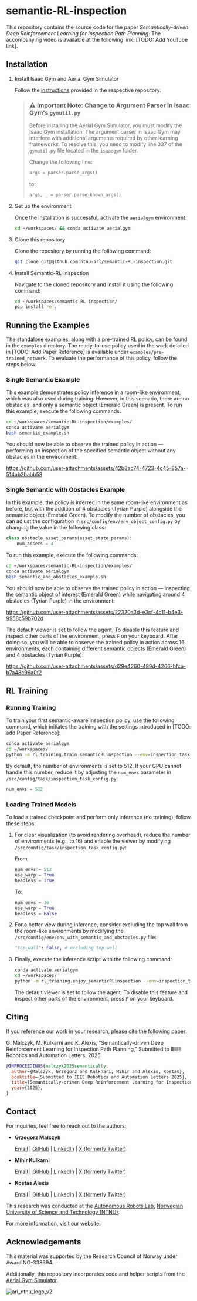 # semantic-RL-inspection
This repository contains the source code for the paper _Semantically-driven Deep Reinforcement Learning for Inspection Path Planning_. The accompanying video is available at the following link: [TODO: Add YouTube link].


## Installation
1. Install Isaac Gym and Aerial Gym Simulator

   Follow the [instructions](https://ntnu-arl.github.io/aerial_gym_simulator/2_getting_started/#installation )  provided in the respective repository.
   > ### ⚠️ Important Note: Change to Argument Parser in Isaac Gym's `gymutil.py`
   >
   > Before installing the Aerial Gym Simulator, you must modify the Isaac Gym installation.
   > The argument parser in Isaac Gym may interfere with additional arguments required by other learning frameworks. To resolve this, you need to modify line 337 of the `gymutil.py` file located in the `isaacgym` folder.
   >
   > Change the following line:
   > 
   > ```python
   > args = parser.parse_args()
   > ```
   >
   > to:
   >
   > ```python
   > args, _ = parser.parse_known_args()
   > ```

2. Set up the environment

   Once the installation is successful, activate the `aerialgym` environment:
   ```bash
   cd ~/workspaces/ && conda activate aerialgym
   ```
3. Clone this repository

   Clone the repository by running the following command:
   ```bash
   git clone git@github.com:ntnu-arl/semantic-RL-inspection.git
   ```
4. Install Semantic-RL-Inspection

   Navigate to the cloned repository and install it using the following command:
   ```bash
   cd ~/workspaces/semantic-RL-inspection/
   pip install -e .
   ```
   
## Running the Examples 
The standalone examples, along with a pre-trained RL policy, can be found in the `examples` directory. The ready-to-use policy used in the work detailed in [TODO: Add Paper Reference] is available under `examples/pre-trained_network`. To evaluate the performance of this policy, follow the steps below.

### Single Semantic Example

This example demonstrates policy inference in a room-like environment, which was also used during training. However, in this scenario, there are no obstacles, and only a semantic object (Emerald Green) is present. To run this example, execute the following commands:
```bash
cd ~/workspaces/semantic-RL-inspection/examples/
conda activate aerialgym
bash semantic_example.sh
```
You should now be able to observe the trained policy in action — performing an inspection of the specified semantic object without any obstacles in the environment:

https://github.com/user-attachments/assets/42b8ac74-4723-4c45-857a-514ab2babb58

### Single Semantic with Obstacles Example

In this example, the policy is inferred in the same room-like environment as before, but with the addition of 4 obstacles (Tyrian Purple) alongside the semantic object (Emerald Green). To modify the number of obstacles, you can adjust the configuration in `src/config/env/env_object_config.py` by changing the value in the following class:

```python
class obstacle_asset_params(asset_state_params):
    num_assets = 4
```
To run this example, execute the following commands:
```bash
cd ~/workspaces/semantic-RL-inspection/examples/
conda activate aerialgym
bash semantic_and_obstacles_example.sh
```
You should now be able to observe the trained policy in action — inspecting the semantic object of interest (Emerald Green) while navigating around 4 obstacles (Tyrian Purple) in the environment:

https://github.com/user-attachments/assets/22320a3d-e3cf-4c11-b4e3-9958c59b702d

The default viewer is set to follow the agent. To disable this feature and inspect other parts of the environment, press `F` on your keyboard. After doing so, you will be able to observe the trained policy in action across 16 environments, each containing different semantic objects (Emerald Green) and 4 obstacles (Tyrian Purple):

https://github.com/user-attachments/assets/d29e4260-489d-4266-bfca-b7a48c96a0f2


## RL Training 
### Running Training
To train your first semantic-aware inspection policy, use the following command, which initiates the training with the settings introduced in [TODO: add Paper Reference]:
```bash
conda activate aerialgym
cd ~/workspaces/
python -m rl_training.train_semanticRLinspection --env=inspection_task --train_for_env_steps=100000000  --experiment=testExperiment
```
By default, the number of environments is set to 512. If your GPU cannot handle this number, reduce it by adjusting the `num_envs` parameter in `/src/config/task/inspection_task_config.py`:

```python
num_envs = 512
```

### Loading Trained Models
To load a trained checkpoint and perform only inference (no training), follow these steps:

1. For clear visualization (to avoid rendering overhead), reduce the number of environments (e.g., to 16) and enable the viewer by modifying `/src/config/task/inspection_task_config.py`:

   From:
   ```python
   num_envs = 512
   use_warp = True
   headless = True
   ```
   To:
   ```python
   num_envs = 16
   use_warp = True
   headless = False
   ```
2. For a better view during inference, consider excluding the top wall from the room-like environments by modifying the `/src/config/env/env_with_semantic_and_obstacles.py` file:

   ```python
   "top_wall": False, # excluding top wall
   ```
3. Finally, execute the inference script with the following command:

   ```bash
   conda activate aerialgym
   cd ~/workspaces/
   python -m rl_training.enjoy_semanticRLinspection --env=inspection_task --experiment=testExperiment
   ```
   The default viewer is set to follow the agent. To disable this feature and inspect other parts of the environment, press `F` on your keyboard. 

## Citing
If you reference our work in your research, please cite the following paper:

G. Malczyk, M. Kulkarni and K. Alexis, "Semantically-driven Deep Reinforcement Learning for Inspection Path Planning," Submitted to IEEE Robotics and Automation Letters, 2025

```bibtex
@INPROCEEDINGS{malczyk2025semantically,
  author={Malczyk, Grzegorz and Kulknari, Mihir and Alexis, Kostas},
  booktitle={Submitted to IEEE Robotics and Automation Letters 2025},
  title={Semantically-driven Deep Reinforcement Learning for Inspection Path Planning},
  year={2025},
}
```
## Contact
For inquiries, feel free to reach out to the authors:
- **Grzegorz Malczyk**
  
  [Email](mailto:grzegorz.malczyk@ntnu.no) | [GitHub](https://github.com/grzemal) | [LinkedIn](https://www.linkedin.com/in/grzegorz-malczyk/) | [X (formerly Twitter)](https://twitter.com/grzemalige)

- **Mihir Kulkarni**

  [Email](mailto:mihirk284@gmail.com) | [GitHub](https://github.com/mihirk284) | [LinkedIn](https://www.linkedin.com/in/mihir-kulkarni-6070b6135/) | [X (formerly Twitter)](https://twitter.com/mihirk284)

- **Kostas Alexis**

  [Email](mailto:konstantinos.alexis@ntnu.no) | [GitHub](https://github.com/kostas-alexis) | [LinkedIn](https://www.linkedin.com/in/kostas-alexis-67713918/) | [X (formerly Twitter)](https://twitter.com/arlteam)

This research was conducted at the [Autonomous Robots Lab](https://www.autonomousrobotslab.com/), [Norwegian University of Science and Technology (NTNU)](https://www.ntnu.no). 

For more information, visit our website.

## Acknowledgements
This material was supported by the Research Council of Norway under Award NO-338694.

Additionally, this repository incorporates code and helper scripts from the [Aerial Gym Simulator](https://github.com/ntnu-arl/aerial_gym_simulator).



![arl_ntnu_logo_v2](https://github.com/user-attachments/assets/f4208309-d0a4-4084-b5aa-14adf4cb7e6c)
